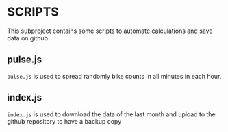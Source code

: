 # SCRIPTS

This subproject contains some scripts to automate calculations and save data on github

## pulse.js

`pulse.js` is used to spread randomly bike counts in all minutes in each hour.

## index.js

`index.js` is used to download the data of the last month and upload to the github repository to have a backup copy

